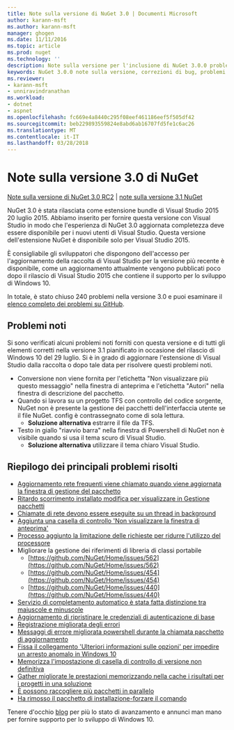 ```yaml
---
title: Note sulla versione di NuGet 3.0 | Documenti Microsoft
author: karann-msft
ms.author: karann-msft
manager: ghogen
ms.date: 11/11/2016
ms.topic: article
ms.prod: nuget
ms.technology: ''
description: Note sulla versione per l'inclusione di NuGet 3.0.0 problemi noti, correzioni di bug, le funzionalità aggiunte e dcr.
keywords: NuGet 3.0.0 note sulla versione, correzioni di bug, problemi noti, aggiunta di funzionalità, eseguire
ms.reviewer:
- karann-msft
- unniravindranathan
ms.workload:
- dotnet
- aspnet
ms.openlocfilehash: fc669e4a8440c295f08eef461186eef5f505df42
ms.sourcegitcommit: beb229893559824e8abd6ab16707fd5fe1c6ac26
ms.translationtype: MT
ms.contentlocale: it-IT
ms.lasthandoff: 03/28/2018
---
```

# <a name="nuget-30-release-notes"></a>Note sulla versione 3.0 di NuGet

[Note sulla versione di NuGet 3.0 RC2](../release-notes/nuget-3.0-RC2.md) | [note sulla versione 3.1 NuGet](../release-notes/nuget-3.1.md)

NuGet 3.0 è stata rilasciata come estensione bundle di Visual Studio 2015 20 luglio 2015. Abbiamo inserito per fornire questa versione con Visual Studio in modo che l'esperienza di NuGet 3.0 aggiornata completezza deve essere disponibile per i nuovi utenti di Visual Studio. Questa versione dell'estensione NuGet è disponibile solo per Visual Studio 2015.

È consigliabile gli sviluppatori che dispongono dell'accesso per l'aggiornamento della raccolta di Visual Studio per la versione più recente è disponibile, come un aggiornamento attualmente vengono pubblicati poco dopo il rilascio di Visual Studio 2015 che contiene il supporto per lo sviluppo di Windows 10.

In totale, è stato chiuso 240 problemi nella versione 3.0 e puoi esaminare il [elenco completo dei problemi su GitHub](https://github.com/NuGet/Home/issues?q=milestone%3A3.0.0-RTM+is%3Aclosed).

## <a name="known-issues"></a>Problemi noti

Si sono verificati alcuni problemi noti forniti con questa versione e di tutti gli elementi corretti nella versione 3.1 pianificato in occasione del rilascio di Windows 10 del 29 luglio.  Si è in grado di aggiornare l'estensione di Visual Studio dalla raccolta o dopo tale data per risolvere questi problemi noti.

*  Conversione non viene fornita per l'etichetta "Non visualizzare più questo messaggio" nella finestra di anteprima e l'etichetta "Autori" nella finestra di descrizione del pacchetto.
*  Quando si lavora su un progetto TFS con controllo del codice sorgente, NuGet non è presente la gestione dei pacchetti dell'interfaccia utente se il file NuGet. config è contrassegnato come di sola lettura.
   * **Soluzione alternativa** estrarre il file da TFS.
*  Testo in giallo "riavvio barra" nella finestra di Powershell di NuGet non è visibile quando si usa il tema scuro di Visual Studio.
   * **Soluzione alternativa** utilizzare il tema chiaro Visual Studio.


## <a name="summary-of-top-issues-resolved"></a>Riepilogo dei principali problemi risolti

* [Aggiornamento rete frequenti viene chiamato quando viene aggiornata la finestra di gestione del pacchetto](https://github.com/NuGet/Home/issues/515)
* [Ritardo scorrimento installato modifica per visualizzare in Gestione pacchetti](https://github.com/NuGet/Home/issues/519)
* [Chiamate di rete devono essere eseguite su un thread in background](https://github.com/NuGet/Home/issues/516)
* [Aggiunta una casella di controllo 'Non visualizzare la finestra di anteprima'](https://github.com/NuGet/Home/issues/566)
* [Processo aggiunto la limitazione delle richieste per ridurre l'utilizzo del processore](https://github.com/NuGet/Home/issues/356)
* Migliorare la gestione dei riferimenti di libreria di classi portabile
    * [https://github.com/NuGet/Home/issues/562](https://github.com/NuGet/Home/issues/562)
    * [https://github.com/NuGet/Home/issues/454](https://github.com/NuGet/Home/issues/454)
    * [https://github.com/NuGet/Home/issues/440](https://github.com/NuGet/Home/issues/440)
* [Servizio di completamento automatico è stata fatta distinzione tra maiuscole e minuscole](https://github.com/NuGet/Home/issues/198)
* [Aggiornamento di ripristinare le credenziali di autenticazione di base](https://github.com/NuGet/Home/issues/456)
* [Registrazione migliorata degli errori](https://github.com/NuGet/Home/issues/407)
* [Messaggi di errore migliorata powershell durante la chiamata pacchetto di aggiornamento](https://github.com/NuGet/Home/issues/5)
* [Fissa il collegamento 'Ulteriori informazioni sulle opzioni' per impedire un arresto anomalo in Windows 10](https://github.com/NuGet/Home/issues/822)
* [Memorizza l'impostazione di casella di controllo di versione non definitiva](https://github.com/NuGet/Home/issues/732)
* [Gather migliorate le prestazioni memorizzando nella cache i risultati per i progetti in una soluzione](https://github.com/NuGet/Home/issues/721)
* [È possono raccogliere più pacchetti in parallelo](https://github.com/NuGet/Home/issues/713)
* [Ha rimosso il pacchetto di installazione-forzare il comando](https://github.com/NuGet/Home/issues/697)

Tenere d'occhio [blog](http://blog.nuget.org) per più lo stato di avanzamento e annunci man mano per fornire supporto per lo sviluppo di Windows 10.